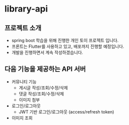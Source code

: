 # library-api

## 프로젝트 소개
- spring boot 학습을 위해 진행한 개인 토이 프로젝트 입니다.
- 프론트는 Flutter를 사용하고 있고, 배포까지 진행할 예정입니다.
- 개발을 진행하면서 계속 작성하겠습니다.

## 다음 기능을 제공하는 API 서버
- 커뮤니티 기능
  - 게시글 작성/조회/수정/삭제
  - 댓글 작성/조회/수정/삭제
  - 이미지 첨부
- 로그인/로그아웃
  - JWT 기반 로그인/로그아웃 (access/refresh token)
- 이미지 조회
